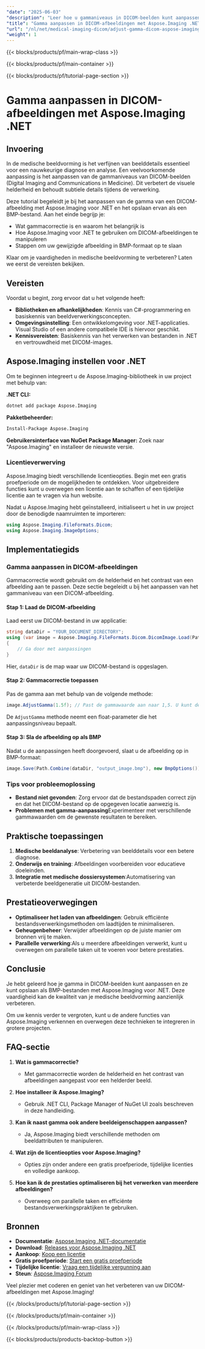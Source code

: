 ```yaml
---
"date": "2025-06-03"
"description": "Leer hoe u gammaniveaus in DICOM-beelden kunt aanpassen met Aspose.Imaging .NET. Verbeter de helderheid en details van beelden voor medische analyse met behulp van onze stapsgewijze handleiding."
"title": "Gamma aanpassen in DICOM-afbeeldingen met Aspose.Imaging .NET voor verbeterde medische beeldvorming"
"url": "/nl/net/medical-imaging-dicom/adjust-gamma-dicom-aspose-imaging-dotnet/"
"weight": 1
---
```


{{< blocks/products/pf/main-wrap-class >}}

{{< blocks/products/pf/main-container >}}

{{< blocks/products/pf/tutorial-page-section >}}
# Gamma aanpassen in DICOM-afbeeldingen met Aspose.Imaging .NET

## Invoering

In de medische beeldvorming is het verfijnen van beelddetails essentieel voor een nauwkeurige diagnose en analyse. Een veelvoorkomende aanpassing is het aanpassen van de gammaniveaus van DICOM-beelden (Digital Imaging and Communications in Medicine). Dit verbetert de visuele helderheid en behoudt subtiele details tijdens de verwerking.

Deze tutorial begeleidt je bij het aanpassen van de gamma van een DICOM-afbeelding met Aspose.Imaging voor .NET en het opslaan ervan als een BMP-bestand. Aan het einde begrijp je:
- Wat gammacorrectie is en waarom het belangrijk is
- Hoe Aspose.Imaging voor .NET te gebruiken om DICOM-afbeeldingen te manipuleren
- Stappen om uw gewijzigde afbeelding in BMP-formaat op te slaan

Klaar om je vaardigheden in medische beeldvorming te verbeteren? Laten we eerst de vereisten bekijken.

## Vereisten

Voordat u begint, zorg ervoor dat u het volgende heeft:
- **Bibliotheken en afhankelijkheden**: Kennis van C#-programmering en basiskennis van beeldverwerkingsconcepten.
- **Omgevingsinstelling**: Een ontwikkelomgeving voor .NET-applicaties. Visual Studio of een andere compatibele IDE is hiervoor geschikt.
- **Kennisvereisten**: Basiskennis van het verwerken van bestanden in .NET en vertrouwdheid met DICOM-images.

## Aspose.Imaging instellen voor .NET

Om te beginnen integreert u de Aspose.Imaging-bibliotheek in uw project met behulp van:

**.NET CLI:**
```bash
dotnet add package Aspose.Imaging
```

**Pakketbeheerder:**
```bash
Install-Package Aspose.Imaging
```

**Gebruikersinterface van NuGet Package Manager:**
Zoek naar "Aspose.Imaging" en installeer de nieuwste versie.

### Licentieverwerving

Aspose.Imaging biedt verschillende licentieopties. Begin met een gratis proefperiode om de mogelijkheden te ontdekken. Voor uitgebreidere functies kunt u overwegen een licentie aan te schaffen of een tijdelijke licentie aan te vragen via hun website.

Nadat u Aspose.Imaging hebt geïnstalleerd, initialiseert u het in uw project door de benodigde naamruimten te importeren:
```csharp
using Aspose.Imaging.FileFormats.Dicom;
using Aspose.Imaging.ImageOptions;
```

## Implementatiegids

### Gamma aanpassen in DICOM-afbeeldingen

Gammacorrectie wordt gebruikt om de helderheid en het contrast van een afbeelding aan te passen. Deze sectie begeleidt u bij het aanpassen van het gammaniveau van een DICOM-afbeelding.

#### Stap 1: Laad de DICOM-afbeelding

Laad eerst uw DICOM-bestand in uw applicatie:
```csharp
string dataDir = "YOUR_DOCUMENT_DIRECTORY";
using (var image = Aspose.Imaging.FileFormats.Dicom.DicomImage.Load(Path.Combine(dataDir, "your_image.dcm")))
{
    // Ga door met aanpassingen
}
```
Hier, `dataDir` is de map waar uw DICOM-bestand is opgeslagen.

#### Stap 2: Gammacorrectie toepassen

Pas de gamma aan met behulp van de volgende methode:
```csharp
image.AdjustGamma(1.5f); // Past de gammawaarde aan naar 1,5. U kunt deze waarde indien nodig aanpassen.
```
De `AdjustGamma` methode neemt een float-parameter die het aanpassingsniveau bepaalt.

#### Stap 3: Sla de afbeelding op als BMP

Nadat u de aanpassingen heeft doorgevoerd, slaat u de afbeelding op in BMP-formaat:
```csharp
image.Save(Path.Combine(dataDir, "output_image.bmp"), new BmpOptions());
```

### Tips voor probleemoplossing

- **Bestand niet gevonden**: Zorg ervoor dat de bestandspaden correct zijn en dat het DICOM-bestand op de opgegeven locatie aanwezig is.
- **Problemen met gamma-aanpassing**Experimenteer met verschillende gammawaarden om de gewenste resultaten te bereiken.

## Praktische toepassingen

1. **Medische beeldanalyse**: Verbetering van beelddetails voor een betere diagnose.
2. **Onderwijs en training**: Afbeeldingen voorbereiden voor educatieve doeleinden.
3. **Integratie met medische dossiersystemen**:Automatisering van verbeterde beeldgeneratie uit DICOM-bestanden.

## Prestatieoverwegingen

- **Optimaliseer het laden van afbeeldingen**: Gebruik efficiënte bestandsverwerkingsmethoden om laadtijden te minimaliseren.
- **Geheugenbeheer**: Verwijder afbeeldingen op de juiste manier om bronnen vrij te maken.
- **Parallelle verwerking**:Als u meerdere afbeeldingen verwerkt, kunt u overwegen om parallelle taken uit te voeren voor betere prestaties.

## Conclusie

Je hebt geleerd hoe je gamma in DICOM-beelden kunt aanpassen en ze kunt opslaan als BMP-bestanden met Aspose.Imaging voor .NET. Deze vaardigheid kan de kwaliteit van je medische beeldvorming aanzienlijk verbeteren.

Om uw kennis verder te vergroten, kunt u de andere functies van Aspose.Imaging verkennen en overwegen deze technieken te integreren in grotere projecten.

## FAQ-sectie

1. **Wat is gammacorrectie?**
   - Met gammacorrectie worden de helderheid en het contrast van afbeeldingen aangepast voor een helderder beeld.

2. **Hoe installeer ik Aspose.Imaging?**
   - Gebruik .NET CLI, Package Manager of NuGet UI zoals beschreven in deze handleiding.

3. **Kan ik naast gamma ook andere beeldeigenschappen aanpassen?**
   - Ja, Aspose.Imaging biedt verschillende methoden om beeldattributen te manipuleren.

4. **Wat zijn de licentieopties voor Aspose.Imaging?**
   - Opties zijn onder andere een gratis proefperiode, tijdelijke licenties en volledige aankoop.

5. **Hoe kan ik de prestaties optimaliseren bij het verwerken van meerdere afbeeldingen?**
   - Overweeg om parallelle taken en efficiënte bestandsverwerkingspraktijken te gebruiken.

## Bronnen

- **Documentatie**: [Aspose.Imaging .NET-documentatie](https://reference.aspose.com/imaging/net/)
- **Download**: [Releases voor Aspose.Imaging .NET](https://releases.aspose.com/imaging/net/)
- **Aankoop**: [Koop een licentie](https://purchase.aspose.com/buy)
- **Gratis proefperiode**: [Start een gratis proefperiode](https://releases.aspose.com/imaging/net/)
- **Tijdelijke licentie**: [Vraag een tijdelijke vergunning aan](https://purchase.aspose.com/temporary-license/)
- **Steun**: [Aspose.Imaging Forum](https://forum.aspose.com/c/imaging/10)

Veel plezier met coderen en geniet van het verbeteren van uw DICOM-afbeeldingen met Aspose.Imaging!

{{< /blocks/products/pf/tutorial-page-section >}}

{{< /blocks/products/pf/main-container >}}

{{< /blocks/products/pf/main-wrap-class >}}

{{< blocks/products/products-backtop-button >}}
